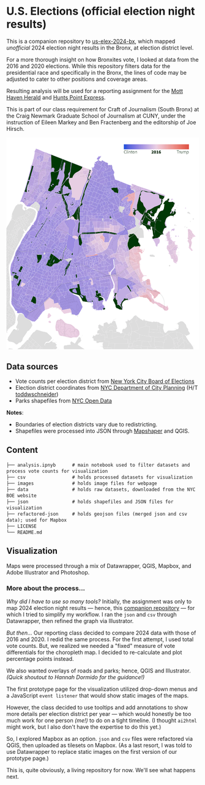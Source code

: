 # U.S. Elections (official election night results)

This is a companion repository to [us-elex-2024-bx](https://github.com/cmgsalazar/us-elex-2024-bx), which mapped *unofficial* 2024 election night results in the Bronx, at election district level. 

For a more thorough insight on how Bronxites vote, I looked at data from the 2016 and 2020 elections. While this repository filters data for the presidential race and specifically in the Bronx, the lines of code may be adjusted to cater to other positions and coverage areas. 

Resulting analysis will be used for a reporting assignment for the [Mott Haven Herald](https://motthavenherald.com/) and [Hunts Point Express](https://huntspointexpress.com/). 

This is part of our class requirement for Craft of Journalism (South Bronx) at the Craig Newmark Graduate School of Journalism at CUNY, under the instruction of Eileen Markey and Ben Fractenberg and the editorship of Joe Hirsch.

![image](images/bx-elections.gif)

## Data sources

* Vote counts per election district from [New York City Board of Elections](https://vote.nyc/page/election-results-summary)
* Election district coordinates from [NYC Department of City Planning](https://www.nyc.gov/site/planning/data-maps/open-data/districts-download-metadata.page) (H/T [toddwschneider](https://github.com/toddwschneider/nyc-presidential-election-map))
* Parks shapefiles from [NYC Open Data](https://nycopendata.socrata.com/Recreation/Parks-Properties/enfh-gkve/about_data)

**Notes**:

* Boundaries of election districts vary due to redistricting. 
* Shapefiles were processed into JSON through [Mapshaper](https://mapshaper.org/) and QGIS. 

## Content 

```.
├── analysis.ipnyb  	# main notebook used to filter datasets and process vote counts for visualization
├── csv             	# holds processed datasets for visualization
├── images          	# holds image files for webpage
├── data            	# holds raw datasets, downloaded from the NYC BOE website
├── json            	# holds shapefiles and JSON files for visualization
├── refactored-json 	# holds geojson files (merged json and csv data); used for Mapbox 
├── LICENSE
└── README.md
```

## Visualization

Maps were processed through a mix of Datawrapper, QGIS, Mapbox, and Adobe Illustrator and Photoshop. 

### More about the process... 

*Why did I have to use so many tools?* Initially, the assignment was only to map 2024 election night results — hence, this [companion repository](https://github.com/cmgsalazar/us-elex-2024-bx) — for which I tried to simplify my workflow. I ran the `json` and `csv` through Datawrapper, then refined the graph via Illustrator. 

*But then...* Our reporting class decided to compare 2024 data with those of 2016 and 2020. I redid the same process. For the first attempt, I used total vote counts. But, we realized we needed a "fixed" measure of vote differentials for the choropleth map. I decided to re-calculate and plot percentage points instead. 

We also wanted overlays of roads and parks; hence, QGIS and Illustrator. *(Quick shoutout to Hannah Dormido for the guidance!)*

The first prototype page for the visualization utilized drop-down menus and a JavaScript `event listener` that would show static images of the maps. 

However, the class decided to use tooltips and add annotations to show more details per election district per year — which would honestly be too much work for one person *(me!)* to do on a tight timeline. (I thought `ai2html` might work, but I also don't have the expertise to do this yet.)

So, I explored Mapbox as an option. `json` and `csv` files were refactored via QGIS, then uploaded as tilesets on Mapbox. (As a last resort, I was told to use Datawrapper to replace static images on the first version of our prototype page.)

This is, quite obviously, a living repository for now. We'll see what happens next. 